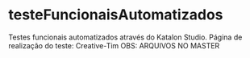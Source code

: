 # testeFuncionaisAutomatizados
Testes funcionais automatizados através do Katalon Studio. Página de realização do teste: Creative-Tim
OBS: ARQUIVOS NO MASTER
